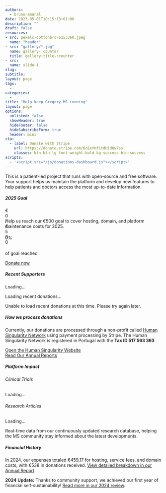 ```yaml
---
authors:
  - bruno-amaral
date: 2023-05-01T18:15:13+01:00
description: ""
draft: false
resources: 
- src: pexels-cottonbro-6153360.jpeg
  name: "header"
- src: "gallery/*.jpg"
  name: gallery-:counter
  title: gallery-title-:counter
- src:
  name: slide-1
slug:
subtitle: 
layout: page
tags: 
  - 
categories: 
  - 
title: "Help keep Gregory-MS running"
layout: page
options:
  unlisted: false
  showHeader: true
  hideFooter: false
  hideSubscribeForm: true
  header: mini
cta:
  - label: Donate with Stripe 
    url: https://donate.stripe.com/6oEeVmf1tdHIdOw7ss
    classes: btn btn-lg font-weight-bold bg-success btn-success 
scripts:
  - '<script src="/js/donations-dashboard.js"></script>'
---
```


<div class="container">
  <div class="row">
    <div class="col-md-8 mx-auto">
      <div class="text-center mb-5">
        <p class="lead font-weight-normal">This is a patient-led project that runs with open-source and free software. Your support helps us maintain the platform and develop new features to help patients and doctors access the most up-to-date information.</p>
      </div>
      <!-- Goal Progress Section -->
      <div class="card border-0 shadow-sm mb-5">
        <div class="card-body p-4">
          <div class="row align-items-center">
            <div class="col-md-8">
              <h5 class="mb-3 title"><i class="fas fa-target text-primary"></i> 2025 Goal</h5>
              <div class="progress mb-3" style="height: 20px;">
                <div id="progress-bar" class="progress-bar bg-gradient-success" role="progressbar" style="width: 0%;" aria-valuenow="0" aria-valuemin="0" aria-valuemax="500">
                  <span id="progress-text" class="fw-bold">€0 / €500</span>
                </div>
              </div>
              <p class="mb-0">Help us reach our €500 goal to cover hosting, domain, and platform maintenance costs for 2025.</p>
            </div>
            <div class="col-md-4 text-center">
              <div class="p-3 bg-light rounded">
                <i class="fas fa-euro-sign fa-3x text-success mb-3"></i>
                <h6 id="goal-percentage" class="text-success mb-1">0%</h6>
                <p class="small mb-0">of goal reached</p>
              </div>
            </div>
          </div>
        </div>
      </div>
      <!-- Donation Button -->
      <div class="row justify-content-center mb-4">
      <div class="mb-4">
          <a href="https://donate.stripe.com/6oEeVmf1tdHIdOw7ss" target="_blank" class="btn btn-info btn-round btn-lg font-weight-bold" data-umami-event="click--donate-button">
            <i class="fas fa-heart me-2"></i> Donate now
            <i class="fas fa-arrow-circle-right ms-2" aria-hidden="true"></i>
          </a>
        </div>
      <!-- Recent Donations Section -->
      <div class="card border-0 shadow-sm mb-5">
        <div class="card-body p-4">
          <h5 class="title mb-4"><i class="fas fa-list text-info"></i> Recent Supporters</h5>
          <div id="recent-donations-loading" class="text-center py-4">
            <div class="spinner-border text-primary" role="status">
              <span class="visually-hidden">Loading...</span>
            </div>
            <p class="text-muted mt-2">Loading recent donations...</p>
          </div>
          <div id="recent-donations-list" class="d-none">
            <!-- Will be populated by JavaScript -->
          </div>
          <div id="recent-donations-error" class="d-none">
            <div class="alert alert-warning" role="alert">
              <i class="fas fa-exclamation-triangle me-2"></i>
              Unable to load recent donations at this time. Please try again later.
            </div>
          </div>
        </div>
      </div>
      <!-- How We Process Donations -->
      <div class="card border-0 shadow-sm mb-5">
        <div class="card-body p-4">
          <h5 class="mb-3"><i class="fas fa-shield-alt text-success"></i> How we process donations</h5>
          <p class="mb-3">Currently, our donations are processed through a non-profit called <a href="https://human-singularity.org/" target="_blank">Human Singularity Network</a> using payment processing by Stripe. The Human Singularity Network is registered in Portugal with the <strong>Tax ID 517 563 363</strong></p>
          <div class="row">
            <div class="col-md-6 mb-3">
              <a href="https://human-singularity.org/" target="_blank" class="btn btn-outline-primary">
                <i class="fas fa-external-link-alt me-2"></i> Open the Human Singularity Website
              </a>
            </div>
            <div class="col-md-6 mb-3">
              <a href="/annual-review/" class="btn btn-secondary">
                <i class="fas fa-file-alt me-2"></i> Read Our Annual Reports
              </a>
            </div>
          </div>
        </div>
      </div>
            <!-- Platform Impact Section -->
      <div class="card border-0 shadow-sm mb-5">
        <div class="card-body p-4">
          <h5 class="mb-4 title"><i class="fas fa-chart-bar text-info"></i> Platform Impact</h5>
          <div class="row">
            <div class="col-md-6 mb-3">
              <div class="d-flex align-items-center p-3 bg-light rounded">
                <div class="me-3">
                  <i class="fas fa-flask fa-2x mr-3 text-primary"></i>
                </div>
                <div>
                  <h6 class="mb-1">Clinical Trials</h6>
                  <p class="mb-0" id="trials-count">Loading...</p>
                </div>
              </div>
            </div>
            <div class="col-md-6 mb-3">
              <div class="d-flex align-items-center p-3 bg-light rounded">
                <div class="me-3">
                  <i class="fas fa-file-alt mr-3 fa-2x text-success"></i>
                </div>
                <div>
                  <h6 class="mb-1">Research Articles</h6>
                  <p class="mb-0" id="articles-count">Loading...</p>
                </div>
              </div>
            </div>
          </div>
          <p class="text-muted mt-3 mb-0 small">Real-time data from our continuously updated research database, helping the MS community stay informed about the latest developments.</p>
        </div>
      </div>
      <!-- Financial History -->
      <div class="card border-0 shadow-sm">
        <div class="card-body p-4">
          <h5 class="mb-3"><i class="fas fa-history text-warning"></i> Financial History</h5>
          <p class="text-muted">In 2024, our expenses totaled €459,17 for hosting, service fees, and domain costs, with €538 in donations received. <a style="text-decoration: underline;" class="text-info font-weight-bold" href="/annual-review/2024/GregoryMS_Annual_Report_2024.pdf#page=9" target="_blank">View detailed breakdown in our Annual Report</a>.</p>
          <div class="alert alert-info" role="alert">
            <i class="fas fa-info-circle me-2"></i>
            <strong>2024 Update:</strong> Thanks to community support, we achieved our first year of financial self-sustainability! <a href="/annual-review/2024/" class="alert-link">Read more in our 2024 review</a>.
          </div>
        </div>
      </div>
    </div>
  </div>
</div>
